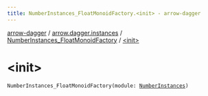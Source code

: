 ```yaml
---
title: NumberInstances_FloatMonoidFactory.<init> - arrow-dagger
---
```


[arrow-dagger](../../index.html) / [arrow.dagger.instances](../index.html) / [NumberInstances_FloatMonoidFactory](index.html) / [&lt;init&gt;](./-init-.html)

# &lt;init&gt;

`NumberInstances_FloatMonoidFactory(module: `[`NumberInstances`](../-number-instances/index.html)`)`